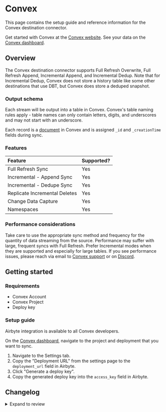 # Convex

This page contains the setup guide and reference information for the Convex destination connector.

Get started with Convex at the [Convex website](https://convex.dev).
See your data on the [Convex dashboard](https://dashboard.convex.dev/).

## Overview

The Convex destination connector supports Full Refresh Overwrite, Full Refresh Append, Incremental Append, and Incremental Dedup. Note that for Incremental Dedup, Convex does not store a history table like some other destinations that use DBT, but Convex does store a deduped snapshot.

### Output schema

Each stream will be output into a table in Convex. Convex's table naming rules apply - table names can only contain letters, digits, and underscores and may not start with an underscore.

Each record is a [document](https://docs.convex.dev/using/types) in Convex and is assigned `_id` and `_creationTime` fields during sync.

### Features

| Feature                       | Supported? |
| :---------------------------- | :--------- |
| Full Refresh Sync             | Yes        |
| Incremental - Append Sync     | Yes        |
| Incremental - Dedupe Sync     | Yes        |
| Replicate Incremental Deletes | Yes        |
| Change Data Capture           | Yes        |
| Namespaces                    | Yes        |

### Performance considerations

Take care to use the appropriate sync method and frequency for the quantity of data streaming from the source. Performance may suffer with large, frequent syncs with Full Refresh. Prefer Incremental modes when they are supported and especially for large tables.
If you see performance issues, please reach via email to [Convex support](mailto:support@convex.dev) or on [Discord](https://convex.dev/community).

## Getting started

### Requirements

- Convex Account
- Convex Project
- Deploy key

### Setup guide

Airbyte integration is available to all Convex developers.

On the [Convex dashboard](https://dashboard.convex.dev/), navigate to the project and deployment that you want to sync.

1. Navigate to the Settings tab.
2. Copy the "Deployment URL" from the settings page to the `deployment_url` field in Airbyte.
3. Click "Generate a deploy key".
4. Copy the generated deploy key into the `access_key` field in Airbyte.

## Changelog

<details>
  <summary>Expand to review</summary>

| Version | Date       | Pull Request                                             | Subject                                                           |
|:--------| :--------- | :------------------------------------------------------- | :---------------------------------------------------------------- |
| 0.2.8   | 2024-08-22 | [44530](https://github.com/airbytehq/airbyte/pull/44530) | Update test dependencies                                     |
| 0.2.7   | 2024-07-31 | [42585](https://github.com/airbytehq/airbyte/pull/42585) | Improve error handling                                            |
| 0.2.6   | 2024-07-09 | [41275](https://github.com/airbytehq/airbyte/pull/41275) | Update dependencies                                               |
| 0.2.5   | 2024-07-06 | [40987](https://github.com/airbytehq/airbyte/pull/40987) | Update dependencies                                               |
| 0.2.4   | 2024-06-25 | [40496](https://github.com/airbytehq/airbyte/pull/40496) | Update dependencies                                               |
| 0.2.3   | 2024-06-22 | [40122](https://github.com/airbytehq/airbyte/pull/40122) | Update dependencies                                               |
| 0.2.2   | 2024-06-04 | [39083](https://github.com/airbytehq/airbyte/pull/39083) | [autopull] Upgrade base image to v1.2.1                           |
| 0.2.1   | 2024-05-21 | [38527](https://github.com/airbytehq/airbyte/pull/38527) | [autopull] base image + poetry + up_to_date                       |
| 0.2.0   | 2023-05-15 | [26103](https://github.com/airbytehq/airbyte/pull/26103) | 🐛 Update Convex destination connector to fix overwrite sync mode |
| 0.1.0   | 2023-01-05 | [21287](https://github.com/airbytehq/airbyte/pull/21287) | 🎉 New Destination: Convex                                        |

</details>
